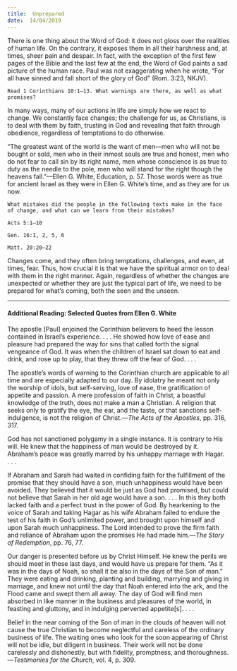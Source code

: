 ```yaml
---
title:  Unprepared
date:  14/04/2019
---
```


There is one thing about the Word of God: it does not gloss over the realities of human life. On the contrary, it exposes them in all their harshness and, at times, sheer pain and despair. In fact, with the exception of the first few pages of the Bible and the last few at the end, the Word of God paints a sad picture of the human race. Paul was not exaggerating when he wrote, “For all have sinned and fall short of the glory of God” (Rom. 3:23, NKJV).

`Read 1 Corinthians 10:1–13. What warnings are there, as well as what promises?`

In many ways, many of our actions in life are simply how we react to change. We constantly face changes; the challenge for us, as Christians, is to deal with them by faith, trusting in God and revealing that faith through obedience, regardless of temptations to do otherwise.

“The greatest want of the world is the want of men—men who will not be bought or sold, men who in their inmost souls are true and honest, men who do not fear to call sin by its right name, men whose conscience is as true to duty as the needle to the pole, men who will stand for the right though the heavens fall.”—Ellen G. White, Education, p. 57. Those words were as true for ancient Israel as they were in Ellen G. White’s time, and as they are for us now.

`What mistakes did the people in the following texts make in the face of change, and what can we learn from their mistakes?`

`Acts 5:1–10`

`Gen. 16:1, 2, 5, 6`

`Matt. 20:20–22`

Changes come, and they often bring temptations, challenges, and even, at times, fear. Thus, how crucial it is that we have the spiritual armor on to deal with them in the right manner. Again, regardless of whether the changes are unexpected or whether they are just the typical part of life, we need to be prepared for what’s coming, both the seen and the unseen.

---

#### Additional Reading: Selected Quotes from Ellen G. White

The apostle [Paul] enjoined the Corinthian believers to heed the lesson contained in Israel’s experience. . . . He showed how love of ease and pleasure had prepared the way for sins that called forth the signal vengeance of God. It was when the children of Israel sat down to eat and drink, and rose up to play, that they threw off the fear of God. . . .

The apostle’s words of warning to the Corinthian church are applicable to all time and are especially adapted to our day. By idolatry he meant not only the worship of idols, but self-serving, love of ease, the gratification of appetite and passion. A mere profession of faith in Christ, a boastful knowledge of the truth, does not make a man a Christian. A religion that seeks only to gratify the eye, the ear, and the taste, or that sanctions self-indulgence, is not the religion of Christ.—_The Acts of the Apostles_, pp. 316, 317.

God has not sanctioned polygamy in a single instance. It is contrary to His will. He knew that the happiness of man would be destroyed by it. Abraham’s peace was greatly marred by his unhappy marriage with Hagar. . . .

If Abraham and Sarah had waited in confiding faith for the fulfillment of the promise that they should have a son, much unhappiness would have been avoided. They believed that it would be just as God had promised, but could not believe that Sarah in her old age would have a son. . . . In this they both lacked faith and a perfect trust in the power of God. By hearkening to the voice of Sarah and taking Hagar as his wife Abraham failed to endure the test of his faith in God’s unlimited power, and brought upon himself and upon Sarah much unhappiness. The Lord intended to prove the firm faith and reliance of Abraham upon the promises He had made him.—_The Story of Redemption_, pp. 76, 77. 

Our danger is presented before us by Christ Himself. He knew the perils we should meet in these last days, and would have us prepare for them. “As it was in the days of Noah, so shall it be also in the days of the Son of man.” They were eating and drinking, planting and building, marrying and giving in marriage, and knew not until the day that Noah entered into the ark, and the Flood came and swept them all away. The day of God will find men absorbed in like manner in the business and pleasures of the world, in feasting and gluttony, and in indulging perverted appetite[s]. . . . 

Belief in the near coming of the Son of man in the clouds of heaven will not cause the true Christian to become neglectful and careless of the ordinary business of life. The waiting ones who look for the soon appearing of Christ will not be idle, but diligent in business. Their work will not be done carelessly and dishonestly, but with fidelity, promptness, and thoroughness.—_Testimonies for the Church_, vol. 4, p. 309. 
